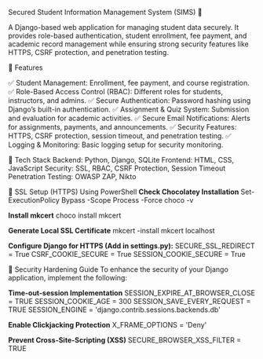 Secured Student Information Management System (SIMS) 🚀

A Django-based web application for managing student data securely. It provides role-based authentication, student enrollment, fee payment, and academic record management while ensuring strong security features like HTTPS, CSRF protection, and penetration testing.

🔹 Features

✅ Student Management: Enrollment, fee payment, and course registration.
✅ Role-Based Access Control (RBAC): Different roles for students, instructors, and admins.
✅ Secure Authentication: Password hashing using Django’s built-in authentication.
✅ Assignment & Quiz System: Submission and evaluation for academic activities.
✅ Secure Email Notifications: Alerts for assignments, payments, and announcements.
✅ Security Features: HTTPS, CSRF protection, session timeout, and penetration testing.
✅ Logging & Monitoring: Basic logging setup for security monitoring.

🔹 Tech Stack
Backend: Python, Django, SQLite
Frontend: HTML, CSS, JavaScript
Security: SSL, RBAC, CSRF Protection, Session Timeout
Penetration Testing: OWASP ZAP, Nikto

🔹 SSL Setup (HTTPS) Using PowerShell
**Check Chocolatey Installation**
Set-ExecutionPolicy Bypass -Scope Process -Force
choco -v

**Install mkcert**
choco install mkcert

**Generate Local SSL Certificate**
mkcert -install
mkcert localhost

**Configure Django for HTTPS (Add in settings.py):**
SECURE_SSL_REDIRECT = True
CSRF_COOKIE_SECURE = True
SESSION_COOKIE_SECURE = True

🔹 Security Hardening Guide
To enhance the security of your Django application, implement the following:

**Time-out-session Implementation**
SESSION_EXPIRE_AT_BROWSER_CLOSE = TRUE
SESSION_COOKIE_AGE = 300
SESSION_SAVE_EVERY_REQUEST = TRUE
SESSION_ENGINE = 'django.contrib.sessions.backends.db'

**Enable Clickjacking Protection**
X_FRAME_OPTIONS = 'Deny'

**Prevent Cross-Site-Scripting (XSS)**
SECURE_BROWSER_XSS_FILTER = TRUE
